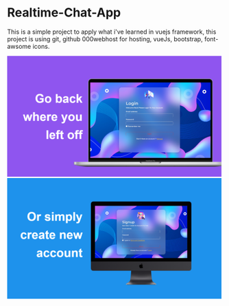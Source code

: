 # Realtime-Chat-App
This is a simple project to apply what i've learned in vuejs framework, this project is using git, github 000webhost for hosting, vueJs, bootstrap, font-awsome icons.
<div>
  <img src="screens/login.png" width="500">
  <img src="screens/signup.png" width="500">
</div>
